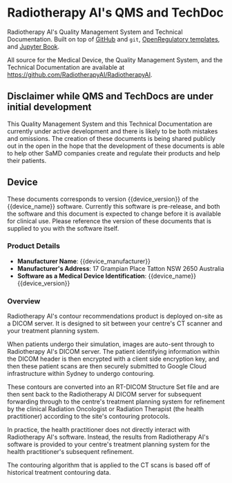 # Radiotherapy AI's QMS and TechDoc

Radiotherapy AI's Quality Management System and Technical Documentation. Built
on top of [GitHub](https://github.com/RadiotherapyAI/RadiotherapyAI) and `git`,
[OpenRegulatory templates](https://github.com/openregulatory/templates), and
[Jupyter Book](https://jupyterbook.org/).

All source for the Medical Device, the Quality Management System, and the
Technical Documentation are available at
<https://github.com/RadiotherapyAI/RadiotherapyAI>.

## Disclaimer while QMS and TechDocs are under initial development

This Quality Management System and this Technical Documentation are currently
under active development and there is likely to be both mistakes and omissions.
The creation of these documents is being shared publicly out in the open in the
hope that the development of these documents is able to help other SaMD
companies create and regulate their products and help their patients.

## Device

These documents corresponds to version {{device_version}} of the
{{device_name}} software. Currently this software is pre-release, and both the
software and this document is expected to change before it is available for
clinical use. Please reference the version of these documents that is supplied
to you with the software itself.

### Product Details

- **Manufacturer Name**: {{device_manufacturer}}
- **Manufacturer's Address**: 17 Grampian Place Tatton NSW 2650 Australia
- **Software as a Medical Device Identification**: {{device_name}} {{device_version}}

### Overview

Radiotherapy AI's contour recommendations product is deployed on-site as a
DICOM server. It is designed to sit between your centre's CT scanner and your
treatment planning system.

When patients undergo their simulation, images are auto-sent through to
Radiotherapy AI's DICOM server. The patient identifying information within the
DICOM header is then encrypted with a client side encryption key, and then
these patient scans are then securely submitted to Google Cloud infrastructure
within Sydney to undergo contouring.

These contours are converted into an RT-DICOM Structure Set file and are then
sent back to the Radiotherapy AI DICOM server for subsequent forwarding through
to the centre's treatment planning system for refinement by the clinical
Radiation Oncologist or Radiation Therapist (the health practitioner) according
to the site's contouring protocols.

In practice, the health practitioner does not directly interact with
Radiotherapy AI's software. Instead, the results from Radiotherapy AI's
software is provided to your centre's treatment planning system for the health
practitioner's subsequent refinement.

The contouring algorithm that is applied to the CT scans is based off of
historical treatment contouring data.
